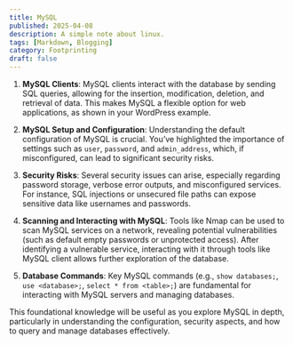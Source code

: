 ```yaml
---
title: MySQL
published: 2025-04-08
description: A simple note about linux.
tags: [Markdown, Blogging]
category: Footprinting
draft: false
---
```


1. **MySQL Clients**: MySQL clients interact with the database by sending SQL queries, allowing for the insertion, modification, deletion, and retrieval of data. This makes MySQL a flexible option for web applications, as shown in your WordPress example.
  
2. **MySQL Setup and Configuration**: Understanding the default configuration of MySQL is crucial. You’ve highlighted the importance of settings such as `user`, `password`, and `admin_address`, which, if misconfigured, can lead to significant security risks.

3. **Security Risks**: Several security issues can arise, especially regarding password storage, verbose error outputs, and misconfigured services. For instance, SQL injections or unsecured file paths can expose sensitive data like usernames and passwords.

4. **Scanning and Interacting with MySQL**: Tools like Nmap can be used to scan MySQL services on a network, revealing potential vulnerabilities (such as default empty passwords or unprotected access). After identifying a vulnerable service, interacting with it through tools like MySQL client allows further exploration of the database.

5. **Database Commands**: Key MySQL commands (e.g., `show databases;`, `use <database>;`, `select * from <table>;`) are fundamental for interacting with MySQL servers and managing databases.

This foundational knowledge will be useful as you explore MySQL in depth, particularly in understanding the configuration, security aspects, and how to query and manage databases effectively.

